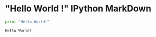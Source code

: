 
# "Hello World !" IPython MarkDown


```python
print "Hello World!"
```

    Hello World!



```python

```
